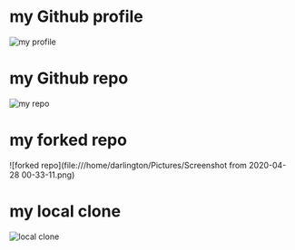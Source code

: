 # my Github profile
![my profile](file:///home/darlington/Pictures/Screenshot%20from%202020-04-28%2023-19-07.png)

# my Github repo
![my repo](file:///home/darlington/Pictures/Screenshot%20from%202020-04-28%2023-19-07.png)

# my forked repo
![forked repo](file:///home/darlington/Pictures/Screenshot from 2020-04-28 00-33-11.png)

# my local clone
![local clone](file:///home/darlington/Pictures/Screenshot%20from%202020-04-29%2015-54-45.png)